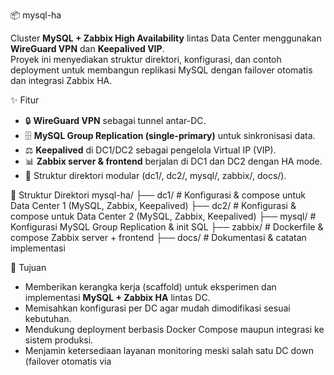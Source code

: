 📦 mysql-ha

Cluster **MySQL + Zabbix High Availability** lintas Data Center menggunakan **WireGuard VPN** dan **Keepalived VIP**.  
Proyek ini menyediakan struktur direktori, konfigurasi, dan contoh deployment untuk membangun replikasi MySQL dengan failover otomatis dan integrasi Zabbix HA.

✨ Fitur

- 🔒 **WireGuard VPN** sebagai tunnel antar-DC.  
- 🗄️ **MySQL Group Replication (single-primary)** untuk sinkronisasi data.  
- ⚖️ **Keepalived** di DC1/DC2 sebagai pengelola Virtual IP (VIP).  
- 📊 **Zabbix server & frontend** berjalan di DC1 dan DC2 dengan HA mode.  
- 📂 Struktur direktori modular (dc1/, dc2/, mysql/, zabbix/, docs/).  

📂 Struktur Direktori
mysql-ha/
├── dc1/ # Konfigurasi & compose untuk Data Center 1 (MySQL, Zabbix, Keepalived)
├── dc2/ # Konfigurasi & compose untuk Data Center 2 (MySQL, Zabbix, Keepalived)
├── mysql/ # Konfigurasi MySQL Group Replication & init SQL
├── zabbix/ # Dockerfile & compose Zabbix server + frontend
├── docs/ # Dokumentasi & catatan implementasi


🚀 Tujuan

- Memberikan kerangka kerja (scaffold) untuk eksperimen dan implementasi **MySQL + Zabbix HA** lintas DC.  
- Memisahkan konfigurasi per DC agar mudah dimodifikasi sesuai kebutuhan.  
- Mendukung deployment berbasis Docker Compose maupun integrasi ke sistem produksi.  
- Menjamin ketersediaan layanan monitoring meski salah satu DC down (failover otomatis via